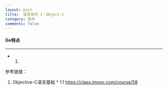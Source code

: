```yaml
---
layout: post
title:  语言系列 3：Object-C
category: 技术
comments: false
---
```


#### Go特点 
 ---
 
 * 1.  
 

 
 
 
 
 参考链接：
 
 1.  Objective-C语言基础
 	* 1.1 <https://class.imooc.com/course/58>
 
 
 
 
 
 
 
 
 
 
 
 
 
 
 
 
 
 